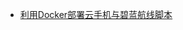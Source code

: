 - [利用Docker部署云手机与碧蓝航线脚本](https://github.com/lz37/lz37.github.io/blob/018976c4d7627f39eee329a969454a9f96a180ea/source/_posts/game/%E5%88%A9%E7%94%A8Docker%E9%83%A8%E7%BD%B2%E4%BA%91%E6%89%8B%E6%9C%BA%E4%B8%8E%E7%A2%A7%E8%93%9D%E8%88%AA%E7%BA%BF%E8%84%9A%E6%9C%AC.md?plain=1#L89)
